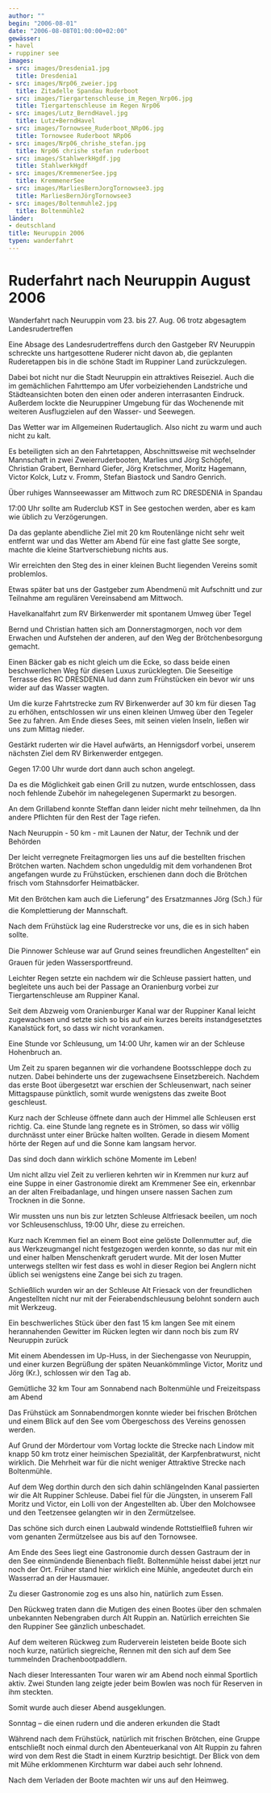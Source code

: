 ```yaml
---
author: ""
begin: "2006-08-01"
date: "2006-08-08T01:00:00+02:00"
gewässer:
- havel
- ruppiner see
images:
- src: images/Dresdenia1.jpg
  title: Dresdenia1
- src: images/Nrp06_zweier.jpg
  title: Zitadelle Spandau Ruderboot
- src: images/Tiergartenschleuse_im_Regen_Nrp06.jpg
  title: Tiergartenschleuse im Regen Nrp06
- src: images/Lutz_BerndHavel.jpg
  title: Lutz+BerndHavel
- src: images/Tornowsee_Ruderboot_NRp06.jpg
  title: Tornowsee Ruderboot NRp06
- src: images/Nrp06_chrishe_stefan.jpg
  title: Nrp06 chrishe stefan ruderboot
- src: images/StahlwerkHgdf.jpg
  title: StahlwerkHgdf
- src: images/KremmenerSee.jpg
  title: KremmenerSee
- src: images/MarliesBernJorgTornowsee3.jpg
  title: MarliesBernJörgTornowsee3
- src: images/Boltenmuhle2.jpg
  title: Boltenmühle2
länder:
- deutschland
title: Neuruppin 2006
typen: wanderfahrt
---
```


# Ruderfahrt nach Neuruppin August 2006


Wanderfahrt nach Neuruppin vom 23. bis 27. Aug. 06 trotz abgesagtem Landesrudertreffen

Eine Absage des Landesrudertreffens durch den Gastgeber RV Neuruppin schreckte uns hartgesottene Ruderer nicht davon ab, die geplanten Ruderetappen bis in die schöne Stadt im Ruppiner Land zurückzulegen.

Dabei bot nicht nur die Stadt Neuruppin ein attraktives Reiseziel. Auch die im gemächlichen Fahrttempo am Ufer vorbeiziehenden Landstriche und Städteansichten boten den einen oder anderen interrasanten Eindruck. Außerdem lockte die Neuruppiner Umgebung für das Wochenende mit weiteren Ausflugzielen auf den Wasser- und Seewegen.

Das Wetter war im Allgemeinen Rudertauglich. Also nicht zu warm und auch nicht zu kalt.

Es beteiligten sich an den Fahrtetappen, Abschnittsweise mit wechselnder Mannschaft in zwei Zweierruderbooten, Marlies und Jörg Schöpfel, Christian Grabert, Bernhard Giefer, Jörg Kretschmer, Moritz Hagemann, Victor Kolck, Lutz v. Fromm, Stefan Biastock und Sandro Genrich.

Über ruhiges Wannseewasser am Mittwoch zum RC DRESDENIA in Spandau

17:00 Uhr sollte am Ruderclub KST in See gestochen werden, aber es kam wie üblich zu Verzögerungen.

Da das geplante abendliche Ziel mit 20 km Routenlänge nicht sehr weit entfernt war und das Wetter am Abend für eine fast glatte See sorgte, machte die kleine Startverschiebung nichts aus.

Wir erreichten den Steg des in einer kleinen Bucht liegenden Vereins somit problemlos.

Etwas später bat uns der Gastgeber zum Abendmenü mit Aufschnitt und zur Teilnahme am regulären Vereinsabend am Mittwoch.

Havelkanalfahrt zum RV Birkenwerder mit spontanem Umweg über Tegel

Bernd und Christian hatten sich am Donnerstagmorgen, noch vor dem Erwachen und Aufstehen der anderen, auf den Weg der Brötchenbesorgung gemacht.

Einen Bäcker gab es nicht gleich um die Ecke, so dass beide einen beschwerlichen Weg für diesen Luxus zurücklegten. Die Seeseitige Terrasse des RC DRESDENIA lud dann zum Frühstücken ein bevor wir uns wider auf das Wasser wagten.

Um die kurze Fahrtstrecke zum RV Birkenwerder auf 30 km für diesen Tag zu erhöhen, entschlossen wir uns einen kleinen Umweg über den Tegeler See zu fahren. Am Ende dieses Sees, mit seinen vielen Inseln, ließen wir uns zum Mittag nieder.

Gestärkt ruderten wir die Havel aufwärts, an Hennigsdorf vorbei, unserem nächsten Ziel dem RV Birkenwerder entgegen.

Gegen 17:00 Uhr wurde dort dann auch schon angelegt.

Da es die Möglichkeit gab einen Grill zu nutzen, wurde entschlossen, dass noch fehlende Zubehör im nahegelegenen Supermarkt zu besorgen.

An dem Grillabend konnte Steffan dann leider nicht mehr teilnehmen, da Ihn andere Pflichten für den Rest der Tage riefen.

Nach Neuruppin - 50 km - mit Launen der Natur, der Technik und der Behörden

Der leicht verregnete Freitagmorgen lies uns auf die bestellten frischen Brötchen warten. Nachdem schon ungeduldig mit dem vorhandenen Brot angefangen wurde zu Frühstücken, erschienen dann doch die Brötchen frisch vom Stahnsdorfer Heimatbäcker.

Mit den Brötchen kam auch die Lieferung“ des Ersatzmannes Jörg (Sch.) für die Komplettierung der Mannschaft.

Nach dem Frühstück lag eine Ruderstrecke vor uns, die es in sich haben sollte.

Die Pinnower Schleuse war auf Grund seines freundlichen Angestellten“ ein Grauen für jeden Wassersportfreund.

Leichter Regen setzte ein nachdem wir die Schleuse passiert hatten, und begleitete uns auch bei der Passage an Oranienburg vorbei zur Tiergartenschleuse am Ruppiner Kanal.

Seit dem Abzweig vom Oranienburger Kanal war der Ruppiner Kanal leicht zugewachsen und setzte sich so bis auf ein kurzes bereits instandgesetztes Kanalstück fort, so dass wir nicht vorankamen.

Eine Stunde vor Schleusung, um 14:00 Uhr, kamen wir an der Schleuse Hohenbruch an.

Um Zeit zu sparen begannen wir die vorhandene Bootsschleppe doch zu nutzen. Dabei behinderte uns der zugewachsene Einsetzbereich. Nachdem das erste Boot übergesetzt war erschien der Schleusenwart, nach seiner Mittagspause pünktlich, somit wurde wenigstens das zweite Boot geschleust.

Kurz nach der Schleuse öffnete dann auch der Himmel alle Schleusen erst richtig. Ca. eine Stunde lang regnete es in Strömen, so dass wir völlig durchnässt unter einer Brücke halten wollten. Gerade in diesem Moment hörte der Regen auf und die Sonne kam langsam hervor.

Das sind doch dann wirklich schöne Momente im Leben!

Um nicht allzu viel Zeit zu verlieren kehrten wir in Kremmen nur kurz auf eine Suppe in einer Gastronomie direkt am Kremmener See ein, erkennbar an der alten Freibadanlage, und hingen unsere nassen Sachen zum Trocknen in die Sonne.

Wir mussten uns nun bis zur letzten Schleuse Altfriesack beeilen, um noch vor Schleusenschluss, 19:00 Uhr, diese zu erreichen.

Kurz nach Kremmen fiel an einem Boot eine gelöste Dollenmutter auf, die aus Werkzeugmangel nicht festgezogen werden konnte, so das nur mit ein und einer halben Menschenkraft gerudert wurde. Mit der losen Mutter unterwegs stellten wir fest dass es wohl in dieser Region bei Anglern nicht üblich sei wenigstens eine Zange bei sich zu tragen.

Schließlich wurden wir an der Schleuse Alt Friesack von der freundlichen Angestellten nicht nur mit der Feierabendschleusung belohnt sondern auch mit Werkzeug.

Ein beschwerliches Stück über den fast 15 km langen See mit einem herannahenden Gewitter im Rücken legten wir dann noch bis zum RV Neuruppin zurück

Mit einem Abendessen im Up-Huss, in der Siechengasse von Neuruppin, und einer kurzen Begrüßung der späten Neuankömmlinge Victor, Moritz und Jörg (Kr.), schlossen wir den Tag ab.

Gemütliche 32 km Tour am Sonnabend nach Boltenmühle und Freizeitspass am Abend

Das Frühstück am Sonnabendmorgen konnte wieder bei frischen Brötchen und einem Blick auf den See vom Obergeschoss des Vereins genossen werden.

Auf Grund der Mördertour vom Vortag lockte die Strecke nach Lindow mit knapp 50 km trotz einer heimischen Spezialität, der Karpfenbratwurst, nicht wirklich. Die Mehrheit war für die nicht weniger Attraktive Strecke nach Boltenmühle.

Auf dem Weg dorthin durch den sich dahin schlängelnden Kanal passierten wir die Alt Ruppiner Schleuse. Dabei fiel für die Jüngsten, in unserem Fall Moritz und Victor, ein Lolli von der Angestellten ab. Über den Molchowsee und den Teetzensee gelangten wir in den Zermützelsee.

Das schöne sich durch einen Laubwald windende Rottstielfließ fuhren wir vom genanten Zermützelsee aus bis auf den Tornowsee.

Am Ende des Sees liegt eine Gastronomie durch dessen Gastraum der in den See einmündende Bienenbach fließt. Boltenmühle heisst dabei jetzt nur noch der Ort. Früher stand hier wirklich eine Mühle, angedeutet durch ein Wasserrad an der Hausmauer.

Zu dieser Gastronomie zog es uns also hin, natürlich zum Essen.

Den Rückweg traten dann die Mutigen des einen Bootes über den schmalen unbekannten Nebengraben durch Alt Ruppin an. Natürlich erreichten Sie den Ruppiner See gänzlich unbeschadet.

Auf dem weiteren Rückweg zum Ruderverein leisteten beide Boote sich noch kurze, natürlich siegreiche, Rennen mit den sich auf dem See tummelnden Drachenbootpaddlern.

Nach dieser Interessanten Tour waren wir am Abend noch einmal Sportlich aktiv. Zwei Stunden lang zeigte jeder beim Bowlen was noch für Reserven in ihm steckten.

Somit wurde auch dieser Abend ausgeklungen.

Sonntag – die einen rudern und die anderen erkunden die Stadt

Während nach dem Frühstück, natürlich mit frischen Brötchen, eine Gruppe entschließt noch einmal durch den Abenteuerkanal von Alt Ruppin zu fahren wird von dem Rest die Stadt in einem Kurztrip besichtigt. Der Blick von dem mit Mühe erklommenen Kirchturm war dabei auch sehr lohnend.

Nach dem Verladen der Boote machten wir uns auf den Heimweg.
